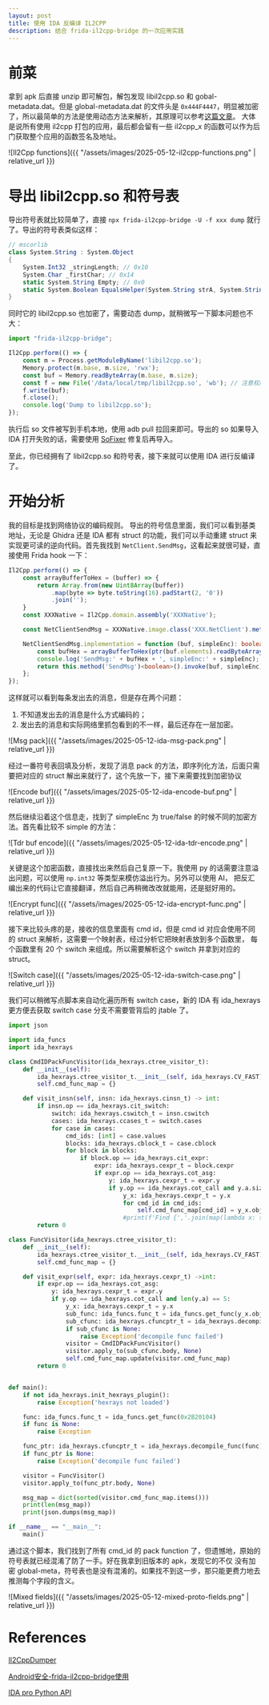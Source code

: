 ```yaml
---
layout: post
title: 使用 IDA 反编译 IL2CPP
description: 结合 frida-il2cpp-bridge 的一次应用实践
---
```


# 前菜

拿到 apk 后直接 unzip 即可解包，解包发现 libil2cpp.so 和 gobal-metadata.dat。但是 global-metadata.dat 的文件头是
`0x444F4447`，明显被加密了，所以最简单的方法是使用动态方法来解析，其原理可以参考[这篇文章](https://www.perfare.net/archives/1741)。
大体是说所有使用 il2cpp 打包的应用，最后都会留有一些 il2cpp_x 的函数可以作为后门获取整个应用的函数签名及地址。

![Il2Cpp functions]({{ "/assets/images/2025-05-12-il2cpp-functions.png" | relative_url }})

# 导出 libil2cpp.so 和符号表

导出符号表就比较简单了，直接 `npx frida-il2cpp-bridge -U -f xxx dump` 就行了。导出的符号表类似这样：

```csharp
// mscorlib
class System.String : System.Object
{
    System.Int32 _stringLength; // 0x10
    System.Char _firstChar; // 0x14
    static System.String Empty; // 0x0
    static System.Boolean EqualsHelper(System.String strA, System.String strB); // 0x03a597f0
}
```

同时它的 libil2cpp.so 也加密了，需要动态 dump，就稍微写一下脚本问题也不大：

```ts
import "frida-il2cpp-bridge";

Il2Cpp.perform(() => {
    const m = Process.getModuleByName('libil2cpp.so');
    Memory.protect(m.base, m.size, 'rwx');
    const buf = Memory.readByteArray(m.base, m.size);
    const f = new File('/data/local/tmp/libil2cpp.so', 'wb'); // 注意权限
    f.write(buf);
    f.close();
    console.log('Dump to libil2cpp.so');
});
```
执行后 so 文件被写到手机本地，使用 adb pull 拉回来即可。导出的 so 如果导入 IDA 打开失败的话，需要使用 [SoFixer](https://github.com/F8LEFT/SoFixer)
修复后再导入。

至此，你已经拥有了 libil2cpp.so 和符号表，接下来就可以使用 IDA 进行反编译了。

# 开始分析

我的目标是找到网络协议的编码规则。 导出的符号信息里面，我们可以看到基类地址，无论是 Ghidra 还是 IDA 都有 struct 的功能，我们可以手动重建
struct 来实现更可读的逆向代码。首先我找到 `NetClient.SendMsg`，这看起来就很可疑，直接使用 Frida hook 一下：

```ts
Il2Cpp.perform(() => {
    const arrayBufferToHex = (buffer) => {
        return Array.from(new Uint8Array(buffer))
            .map(byte => byte.toString(16).padStart(2, '0'))
            .join('');
    }
    const XXXNative = Il2Cpp.domain.assembly('XXXNative');

    const NetClientSendMsg = XXXNative.image.class('XXX.NetClient').method('SendMsg');

    NetClientSendMsg.implementation = function (buf, simpleEnc): boolean {
        const bufHex = arrayBufferToHex(ptr(buf.elements).readByteArray(buf.length)); 
        console.log('SendMsg:' + bufHex + ', simpleEnc:' + simpleEnc);
        return this.method('SendMsg')<boolean>().invoke(buf, simpleEnc);
    };
});
```

这样就可以看到每条发出去的消息，但是存在两个问题：

1. 不知道发出去的消息是什么方式编码的；
2. 发出去的消息和实际网络里抓包看到的不一样，最后还存在一层加密。

![Msg pack]({{ "/assets/images/2025-05-12-ida-msg-pack.png" | relative_url }})

经过一番符号表回填及分析，发现了消息 pack 的方法，即序列化方法，后面只需要把对应的 struct 解出来就行了，这个先放一下，接下来需要找到加密协议

![Encode buf]({{ "/assets/images/2025-05-12-ida-encode-buf.png" | relative_url }})

然后继续沿着这个信息走，找到了 simpleEnc 为 true/false 的时候不同的加密方法。首先看比较不 simple 的方法：

![Tdr buf encode]({{ "/assets/images/2025-05-12-ida-tdr-encode.png" | relative_url }})

关键是这个加密函数，直接找出来然后自己复原一下。我使用 py 的话需要注意溢出问题，可以使用 `np.int32` 等类型来模仿溢出行为。另外可以使用 AI，
把反汇编出来的代码让它直接翻译，然后自己再稍微改改就能用，还是挺好用的。

![Encrypt func]({{ "/assets/images/2025-05-12-ida-encrypt-func.png" | relative_url }})

接下来比较头疼的是，接收的信息里面有 cmd id，但是 cmd id 对应会使用不同的 struct 来解析，这需要一个映射表，经过分析它把映射表放到多个函数里，
每个函数里有 20 个 switch 来组成。所以需要解析这个 switch 并拿到对应的 struct。

![Switch case]({{ "/assets/images/2025-05-12-ida-switch-case.png" | relative_url }})

我们可以稍微写点脚本来自动化遍历所有 switch case，新的 IDA 有 ida_hexrays 更方便去获取 switch case 分支不需要管背后的 jtable 了。

```python
import json

import ida_funcs
import ida_hexrays

class CmdIDPackFuncVisitor(ida_hexrays.ctree_visitor_t):
    def __init__(self):
        ida_hexrays.ctree_visitor_t.__init__(self, ida_hexrays.CV_FAST)
        self.cmd_func_map = {}

    def visit_insn(self, insn: ida_hexrays.cinsn_t) -> int:
        if insn.op == ida_hexrays.cit_switch:
            switch: ida_hexrays.cswitch_t = insn.cswitch
            cases: ida_hexrays.ccases_t = switch.cases
            for case in cases:
                cmd_ids: [int] = case.values
                blocks: ida_hexrays.cblock_t = case.cblock
                for block in blocks:
                    if block.op == ida_hexrays.cit_expr:
                        expr: ida_hexrays.cexpr_t = block.cexpr
                        if expr.op == ida_hexrays.cot_asg:
                            y: ida_hexrays.cexpr_t = expr.y
                            if y.op == ida_hexrays.cot_call and y.a.size() > 2:
                                y_x: ida_hexrays.cexpr_t = y.x
                                for cmd_id in cmd_ids:
                                    self.cmd_func_map[cmd_id] = y_x.obj_ea
                                #print(f'Find {','.join(map(lambda x: str(x), cmd_ids))}, unpack by {hex(y_x.obj_ea)}')
        return 0

class FuncVisitor(ida_hexrays.ctree_visitor_t):
    def __init__(self):
        ida_hexrays.ctree_visitor_t.__init__(self, ida_hexrays.CV_FAST)
        self.cmd_func_map = {}

    def visit_expr(self, expr: ida_hexrays.cexpr_t) ->int:
        if expr.op == ida_hexrays.cot_asg:
            y: ida_hexrays.cexpr_t = expr.y
            if y.op == ida_hexrays.cot_call and len(y.a) == 5:
                y_x: ida_hexrays.cexpr_t = y.x
                sub_func: ida_funcs.func_t = ida_funcs.get_func(y_x.obj_ea)
                sub_cfunc: ida_hexrays.cfuncptr_t = ida_hexrays.decompile_func(sub_func)
                if sub_cfunc is None:
                    raise Exception('decompile func failed')
                visitor = CmdIDPackFuncVisitor()
                visitor.apply_to(sub_cfunc.body, None)
                self.cmd_func_map.update(visitor.cmd_func_map)
        return 0


def main():
    if not ida_hexrays.init_hexrays_plugin():
        raise Exception('hexrays not loaded')

    func: ida_funcs.func_t = ida_funcs.get_func(0x2B20104)
    if func is None:
        raise Exception

    func_ptr: ida_hexrays.cfuncptr_t = ida_hexrays.decompile_func(func)
    if func_ptr is None:
        raise Exception('decompile func failed')

    visitor = FuncVisitor()
    visitor.apply_to(func_ptr.body, None)

    msg_map = dict(sorted(visitor.cmd_func_map.items()))
    print(len(msg_map))
    print(json.dumps(msg_map))

if __name__ == "__main__":
    main()
```

通过这个脚本，我们找到了所有 cmd_id 的 pack function 了，但遗憾地，原始的符号表就已经混淆了防了一手。好在我拿到旧版本的 apk，发现它的不仅
没有加密 global-meta，符号表也是没有混淆的。如果找不到这一步，那只能更费力地去推测每个字段的含义。

![Mixed fields]({{ "/assets/images/2025-05-12-mixed-proto-fields.png" | relative_url }})

# References

[Il2CppDumper](https://github.com/Perfare/Il2CppDumper)

[Android安全-frida-il2cpp-bridge使用](http://www.yxfzedu.com/article/12473)

[IDA pro Python API](https://python.docs.hex-rays.com/)

